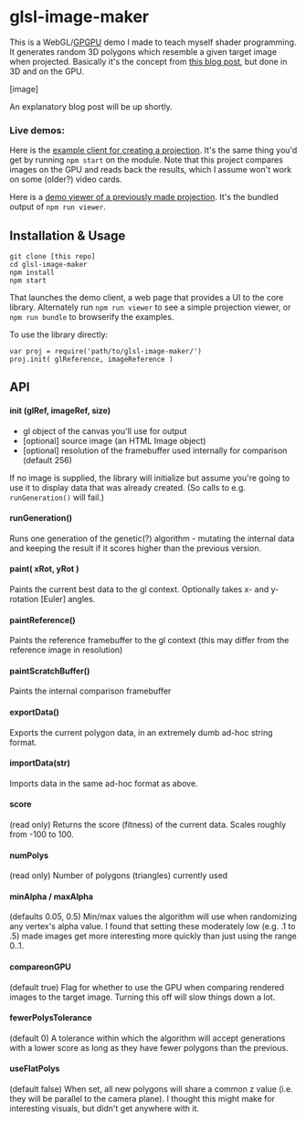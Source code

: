 glsl-image-maker
================

This is a WebGL/[GPGPU](http://en.wikipedia.org/wiki/General-purpose_computing_on_graphics_processing_units) demo I made to teach myself shader programming. It generates random 3D polygons which resemble a given target image when projected. Basically it's the concept from [this blog post](http://rogeralsing.com/2008/12/07/genetic-programming-evolution-of-mona-lisa/), but done in 3D and on the GPU.

[image]

An explanatory blog post will be up shortly.

### Live demos:

Here is the [example client for creating a projection](). It's the same thing you'd get by running `npm start` on the module. Note that this project compares images on the GPU and reads back the results, which I assume won't work on some (older?) video cards.

Here is a [demo viewer of a previously made projection](). It's the bundled output of `npm run viewer`.

## Installation & Usage

    git clone [this repo]
    cd glsl-image-maker
    npm install
    npm start

That launches the demo client, a web page that provides a UI to the core library. Alternately run `npm run viewer` to see a simple projection viewer, or `npm run bundle` to browserify the examples.

To use the library directly:

    var proj = require('path/to/glsl-image-maker/')
    proj.init( glReference, imageReference )

## API

#### init (glRef, imageRef, size)

 * gl object of the canvas you'll use for output
 * [optional] source image (an HTML Image object)
 * [optional] resolution of the framebuffer used internally for comparison (default 256)

If no image is supplied, the library will initialize but assume you're going to use it to display data that was already created. (So calls to e.g. `runGeneration()` will fail.)

#### runGeneration()

Runs one generation of the genetic(?) algorithm - mutating the internal data and keeping the result if it scores higher than the previous version.

#### paint( xRot, yRot )

Paints the current best data to the gl context. Optionally takes x- and y-rotation [Euler] angles.

#### paintReference()

Paints the reference framebuffer to the gl context (this may differ from the reference image in resolution)

#### paintScratchBuffer()

Paints the internal comparison framebuffer

#### exportData()

Exports the current polygon data, in an extremely dumb ad-hoc string format.

#### importData(str)

Imports data in the same ad-hoc format as above.

#### score 

(read only) Returns the score (fitness) of the current data. Scales roughly from -100 to 100.

#### numPolys 

(read only) Number of polygons (triangles) currently used

#### minAlpha / maxAlpha

(defaults 0.05, 0.5) Min/max values the algorithm will use when randomizing any vertex's alpha value. I found that setting these moderately low (e.g. .1 to .5) made images get more interesting more quickly than just using the range 0..1.

#### compareonGPU

(default true) Flag for whether to use the GPU when comparing rendered images to the target image. Turning this off will slow things down a lot.

#### fewerPolysTolerance

(default 0) A tolerance within which the algorithm will accept generations with a lower score as long as they have fewer polygons than the previous. 

#### useFlatPolys

(default false) When set, all new polygons will share a common z value (i.e. they will be parallel to the camera plane). I thought this might make for interesting visuals, but didn't get anywhere with it.


